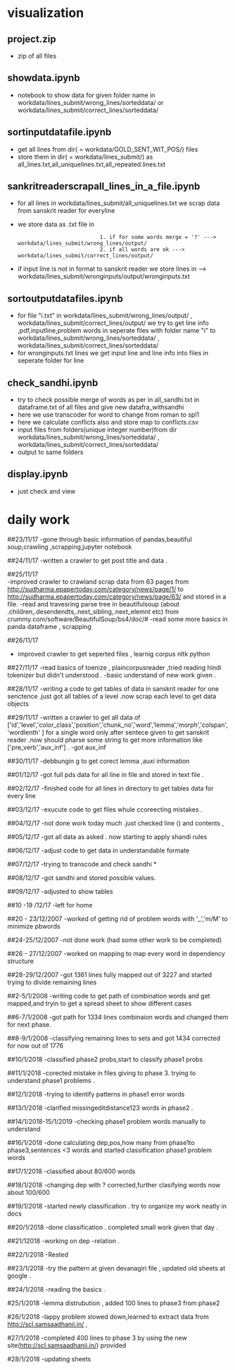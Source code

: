 # visualization

## project.zip
- zip of all files 

## showdata.ipynb
- notebook to show data for given folder name in  workdata/lines_submit/wrong_lines/sorteddata/ or workdata/lines_submit/correct_lines/sorteddata/

## sortinputdatafile.ipynb
- get all lines from dir( = workdata/GOLD_SENT_WIT_POS/) files
- store them in dir( = workdata/lines_submit/) as all_lines.txt,all_uniquelines.txt,all_repeated.lines.txt

## sankritreaderscrapall_lines_in_a_file.ipynb
- for all lines in  workdata/lines_submit/all_uniquelines.txt we scrap data from sanskrit reader for everyline 
- we store data as .txt file in

                                1. if for some words merge = '?' ---> workdata/lines_submit/wrong_lines/output/ 
                                2. if all words are ok ---> workdata/lines_submit/correct_lines/output/
                                
- if input line is not in format to sanskrit reader  we store lines in --> workdata/lines_submit/wronginputs/output/wronginputs.txt


## sortoutputdatafiles.ipynb
- for file "i.txt" in workdata/lines_submit/wrong_lines/output/ , workdata/lines_submit/correct_lines/output/ we try to get line info ,pdf,inputline,problem words in seperate files with folder name "i" to workdata/lines_submit/wrong_lines/sorteddata/ , workdata/lines_submit/correct_lines/sorteddata/
- for wronginputs.txt lines we get  input line and line info into files in seperate folder for line


## check_sandhi.ipynb
- try to check possible merge of words as per in  all_sandhi.txt in dataframe.txt of all files and give new datafra_withsandhi
- here we use transcoder for word to change from roman to spl1
- here we calculate conflicts also and store map to conflicts.csv
- input files from folders(unique integer number)from dir workdata/lines_submit/wrong_lines/sorteddata/ , workdata/lines_submit/correct_lines/sorteddata/
- output to same folders 

## display.ipynb
- just check and view


# daily work
##23/11/17 
   -gone through basic information of pandas,beautiful soup,crawling ,scrapping,jupyter notebook
   
##24/11/17
   -written a crawler to get post title and data .
   
##25/11/17   
   -improved crawler to crawland scrap data from 63 pages from http://sudharma.epapertoday.com/category/news/page/1/ to                         http://sudharma.epapertoday.com/category/news/page/63/ and stored in a file.
   -read and travesring parse tree in beautifulsoup (about .children,.desendendts,.next_sibling,.next_elemnt etc) from                         crummy.com/software/BeautifulSoup/bs4/doc/#
   -read some more basics in panda dataframe , scrapping
   
##26/11/17
  - improved crawler to get seperted files , learnig corpus nltk python 

##27/11/17
   -read basics of toenize , plaincorpusreader ,tried reading hindi tokenizer but didn't understood .
   -basic understand of new work given .

##28/11/17
   -writing a code to get tables  of data in sanskrit reader for one senctence .just got all tables of a level .now scrap each level to       get data objects 
   
##29/11/17 
   -written a crawler to get all data   of    ['id','level','color_class','position','chunk_no','word','lemma','morph','colspan','wordlenth' ] for a single word only after sentece given to get sanskrit reader .now should pharse some string to  get  more information like ['pre_verb','aux_inf'] .
   -got aux_inf
   
 ##30/11/17
 -debbungin g to get corect lemma ,auxi information
 
 ##01/12/17
 -got full pds data for all line in file and stored in text file .
 
 ##02/12/17
 -finished code for all lines in directory to get tables data for every line

 ##03/12/17
 -exucute code to get files whule ccoreecting mistakes .
 
 ##04/12/17
 -not done work today much .just checked line () and contents ,
 
 ##05/12/17
 -got all data as asked . now starting to apply shandi rules 
 
 ##06/12/17
 -adjust code to get data in understandable formate
 
 ##07/12/17
 -trying to transcode and check sandhi *
 
 ##08/12/17
 -got sandhi and stored possible values.
 
 ##09/12/17
-adjusted to show tables 

##10 -19 /12/17
-left for home

##20 - 23/12/2007
-worked of getting rid of problem words with '_','m/M' to minimize pbwords 

##24-25/12/2007
-not done work (had some other work to be completed)

##26 - 27/12/2007
-worked on mapping to map every word in dependency structure
 
##28-29/12/2007
-got 1361 lines fully mapped out of 3227 and started trying to divide remaining lines 

##2-5/1/2008
-writing code to get path of combination words and get mapped,and tryin to get a spread sheet to show different cases
   
##6-7/1/2008
-got path for 1334 lines combinaion words and changed them for next phase.

##8-9/1/2008
-classifying remaining lines to sets and got 1434 corrected for now out of 1776

##10/1/2018
-classified phase2 probs,start to classify phase1 probs

##11/1/2018
-corected mistake in files giving to phase 3. trying to understand phase1 problems .

##12/1/2018
-trying to identify patterns in phase1 error words

##13/1/2018
-clarified missingeditdistance123 words in phase2 .

##14/1/2018-15/1/2019
-checking phase1 problem words manually to understand

##16/1/2018
-done calculating dep,pos,how many from phase1to phase3,sentences <3 words and started classification phase1 problem words

##17/1/2018
-classified about 80/600 words 

##18/1/2018
-changing dep with ? corrected,further clasifying words now about 100/600

##19/1/2018
-started newly classification . try to organize my work neatly in docs

##20/1/2018
-done classification . completed small work given that day .

##21/12018
-working on dep -relation .

##22/1/2018
-Rested 

##23/1/2018
-try the pattern at given devanagiri file , updated old sheets at google .

##24/1/2018
-reading the basics .

#25/1/2018
-lemma distrubution , added 100 lines to phase3 from phase2 

#26/1/2018
-lappy problem slowed down,learned to extract data from http://scl.samsaadhanii.in/ ,

#27/1/2018
-completed  400 lines to phase 3  by using the new site(http://scl.samsaadhanii.in/) provided

#28/1/2018
-updating sheets
